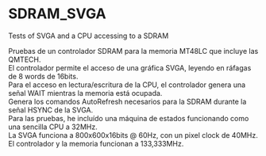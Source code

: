 # SDRAM_SVGA
Tests of SVGA and a CPU accessing to a SDRAM  
  
Pruebas de un controlador SDRAM para la memoria MT48LC que incluye las QMTECH.  
El controlador permite el acceso de una gráfica SVGA, leyendo en ráfagas de 8 words de 16bits.  
Para el acceso en lectura/escritura de la CPU, el controlador genera una señal WAIT mientras la memoria está ocupada.  
Genera los comandos AutoRefresh necesarios para la SDRAM durante la señal HSYNC de la SVGA.  
Para las pruebas, he incluído una máquina de estados funcionando como una sencilla CPU a 32MHz.  
La SVGA funciona a 800x600x16bits @ 60Hz, con un pixel clock de 40MHz.  
El controlador y la memoria funcionan a 133,333MHz.  
